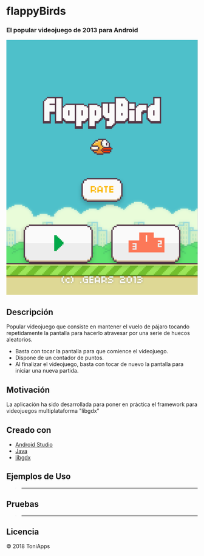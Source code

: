 # flappyBirds
### El popular videojuego de 2013 para Android

<img src="https://github.com/Antonio1138/flappyBirds/blob/master/flappy.png" />

## Descripción
Popular videojuego que consiste en mantener el vuelo de pájaro tocando repetidamente la pantalla para hacerlo atravesar por una serie de huecos aleatorios.
- Basta con tocar la pantalla para que comience el videojuego.
- Dispone de un contador de puntos.
- Al finalizar el videojuego, basta con tocar de nuevo la pantalla para iniciar una nueva partida.

## Motivación
La aplicación ha sido desarrollada para poner en práctica el framework para videojuegos multiplataforma "libgdx"

## Creado con
- [Android Studio](https://developer.android.com/studio/)
- [Java](https://www.java.com/es/download/)
- [libgdx](https://libgdx.badlogicgames.com/)


## Ejemplos de Uso
>------

## Pruebas
>------


## Licencia
:copyright: 2018 ToniApps
